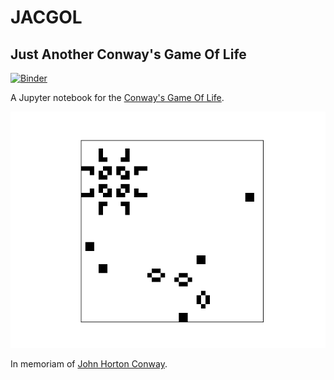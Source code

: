 # JACGOL
## Just Another Conway's Game Of Life

[![Binder](https://mybinder.org/badge_logo.svg)
](https://mybinder.org/v2/gh/claudiodsf/jacgol/master?urlpath=tree/JACGOL.ipynb)

A Jupyter notebook for the [Conway's Game Of
Life](https://en.wikipedia.org/wiki/Conway%27s_Game_of_Life).

![image](JACGOL.gif)

In memoriam of [John Horton
Conway](https://en.wikipedia.org/wiki/John_Horton_Conway).
